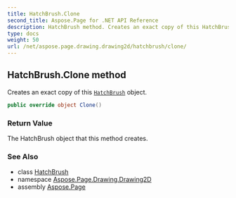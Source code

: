 ```yaml
---
title: HatchBrush.Clone
second_title: Aspose.Page for .NET API Reference
description: HatchBrush method. Creates an exact copy of this HatchBrush object
type: docs
weight: 50
url: /net/aspose.page.drawing.drawing2d/hatchbrush/clone/
---
```

## HatchBrush.Clone method

Creates an exact copy of this [`HatchBrush`](../) object.

```csharp
public override object Clone()
```

### Return Value

The HatchBrush object that this method creates.

### See Also

* class [HatchBrush](../)
* namespace [Aspose.Page.Drawing.Drawing2D](../../hatchbrush/)
* assembly [Aspose.Page](../../../)


